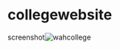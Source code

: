 # collegewebsite
screenshot![wahcollege](https://github.com/Asadullah67801/collegewebsite/assets/123829636/cd67f03f-2648-4909-a056-d6bdcdda519e)

